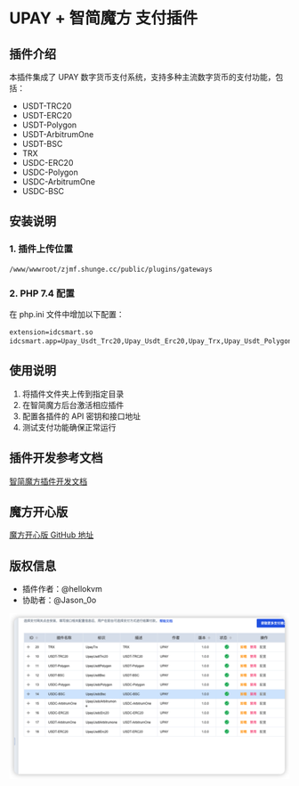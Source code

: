 # UPAY + 智简魔方 支付插件

## 插件介绍

本插件集成了 UPAY 数字货币支付系统，支持多种主流数字货币的支付功能，包括：

- USDT-TRC20
- USDT-ERC20
- USDT-Polygon
- USDT-ArbitrumOne
- USDT-BSC
- TRX
- USDC-ERC20
- USDC-Polygon
- USDC-ArbitrumOne
- USDC-BSC

## 安装说明

### 1. 插件上传位置

```
/www/wwwroot/zjmf.shunge.cc/public/plugins/gateways
```

### 2. PHP 7.4 配置

在 php.ini 文件中增加以下配置：

```
extension=idcsmart.so
idcsmart.app=Upay_Usdt_Trc20,Upay_Usdt_Erc20,Upay_Trx,Upay_Usdt_Polygon,Upay_Usdt_Arbitrumone,Upay_Usdc_Erc20,Upay_Usdc_Bsc,Upay_Usdc_Polygon,Upay_Usdc_Arbitrumone
```

## 使用说明

1. 将插件文件夹上传到指定目录
2. 在智简魔方后台激活相应插件
3. 配置各插件的 API 密钥和接口地址
4. 测试支付功能确保正常运行

## 插件开发参考文档

[智简魔方插件开发文档](https://www.idcsmart.com/wiki_list/555.html)

## 魔方开心版

[魔方开心版 GitHub 地址](https://github.com/aazooo/zjmf)

## 版权信息

- 插件作者：@hellokvm
- 协助者：@Jason_0o

![支付成功界面](img/后台展示.png)

